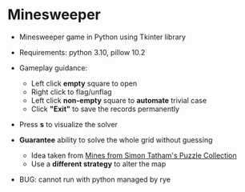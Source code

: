 # Minesweeper
- Minesweeper game in Python using Tkinter library
- Requirements: python 3.10, pillow 10.2
- Gameplay guidance:
    - Left click **empty** square to open
    - Right click to flag/unflag
    - Left click **non-empty** square to **automate** trivial case
    - Click **"Exit"** to save the records permanently
- Press **s** to visualize the solver
- **Guarantee** ability to solve the whole grid without guessing
    - Idea taken from [Mines from Simon Tatham's Puzzle Collection](https://www.chiark.greenend.org.uk/~sgtatham/puzzles/js/mines.html)
    - Use a **different strategy** to alter the map

- BUG: cannot run with python managed by rye


